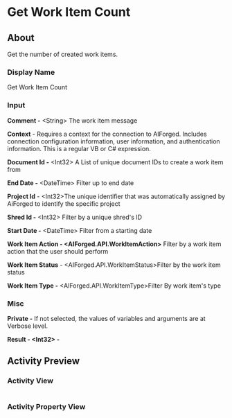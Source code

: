 # Get Work Item Count

## About

Get the number of created work items.

### Display Name

Get Work Item Count

### Input

**Comment -** \<String> The work item message

**Context** - Requires a context for the connection to AIForged. Includes connection configuration information, user information, and authentication information. This is a regular VB or C# expression.

**Document Id -** \<Int32> A List of unique document IDs to create a work item from

**End Date -** \<DateTime> Filter up to end date

**Project Id** - \<Int32>The unique identifier that was automatically assigned by AiForged to identify the specific project

**Shred Id -** \<Int32> Filter by a unique shred's ID

**Start Date -** \<DateTime> Filter from a starting date

**Work Item Action - \<AIForged.API.WorkItemAction>** Filter by a work item action that the user should perform

**Work Item Status** - \<AIForged.API.WorkItemStatus>Filter by the work item status

**Work Item Type -** \<AIForged.API.WorkItemType>Filter By work item's type

### Misc

**Private -** If not selected, the values of variables and arguments are at Verbose level.

**Result - \<Int32> -**

## Activity Preview

### Activity View

<figure><img src="../../../.gitbook/assets/image (29) (3).png" alt=""><figcaption></figcaption></figure>

### Activity Property View

<figure><img src="../../../.gitbook/assets/image (23) (3).png" alt=""><figcaption></figcaption></figure>

